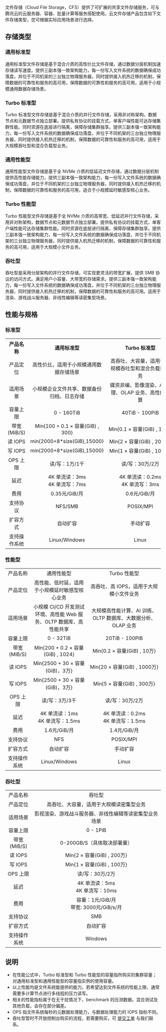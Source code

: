 文件存储（Cloud File Storage，CFS）提供了可扩展的共享文件存储服务，可与腾讯云的云服务器、容器、批量计算等服务搭配使用。云文件存储产品包含如下文件存储类型，您可根据实际应用场景进行选择。

## 存储类型

### 通用标准型

通用标准型文件存储是基于混合介质的高性价比文件存储，通过数据分层机制加速存储读写速度。提供三副本强一致架构能力，每一份写入文件系统的数据确保成功落盘，并位于不同机架的三台独立物理服务器，同时提供接入机热迁移的机制，保障数据的可靠性和服务的高可用，保障数据的可靠性和服务的高可用，适用于小规模通用数据存储场景。

### Turbo 标准型

Turbo 标准型文件存储是基于混合介质的并行文件存储，采用非对称架构，数据节点和元数据节点独立部署。提供私有协议的挂载方式，单客户端性能可达存储集群性能。同时资源在底层进行隔离，保障存储集群独享。提供三副本强一致架构能力，每一份写入文件系统的数据确保成功落盘，并位于不同机架的三台独立物理服务器，同时提供接入机热迁移的机制，保障数据的可靠性和服务的高可用，适用于大规模吞吐型和混合负载型业务。

### 通用性能型

通用性能型文件存储是基于全 NVMe 介质的低延迟文件存储，通过数据分层机制提供高性能存储能力，提供三副本强一致架构能力，每一份写入文件系统的数据确保成功落盘，并位于不同机架的三台独立物理服务器，同时提供接入机热迁移的机制，保障数据的可靠性和服务的高可用，适合于小规模延时敏感型核心业务。

### Turbo 性能型

Turbo 性能型文件存储是基于全 NVMe 介质的高带宽、低延迟并行文件存储，采用非对称架构，数据节点和元数据节点独立部署。提供私有协议的挂载方式，单客户端性能可达存储集群性能。同时资源在底层进行隔离，保障存储集群独享。提供三副本强一致架构能力，每一份写入文件系统的数据确保成功落盘，并位于不同机架的三台独立物理服务器，同时提供接入机热迁移的机制，保障数据的可靠性和服务的高可用，适用于大规模小文件业务。

### 吞吐型

吞吐型是采用分层架构的并行文件存储，可实现更灵活的带宽扩展，提供 SMB 协议的访问方式。满足用户小容量、大带宽的存储需求。提供三副本强一致架构能力，每一份写入文件系统的数据确保成功落盘，并位于不同机架的三台独立物理服务器，同时提供接入机热迁移的机制，保障数据的可靠性和服务的高可用。适用于渲染、游戏战斗服务器、非线性编辑等读密集型场景。

## 性能与规格

### 标准型

<table> 
    <tr align="center">
        <th style="width: 17%;">产品名称</th>
        <th style="width: 41.5%;">通用标准型</th>
        <th style="width: 41.5%;">Turbo 标准型</th>
    </tr>
    <tr align="center">
        <td>产品定位</td>
        <td>高性价比，适用于小规模通用数据存储场景</td>
        <td>高吞吐、大容量，适用于大规模吞吐型和混合负载型业务</td>
    </tr>
    <tr align="center" >
        <td>适用场景</td>
        <td>小规模企业文件共享、数据备份归档、日志存储</td>
        <td>媒资非编、影像渲染、AI 推理、OLAP 业务、高性能计算</td>
    </tr>
    <tr align="center" >
        <td>容量上限</td>
        <td>0 - 160TiB</td>
        <td>40TiB - 100PiB</td>
    </tr>
    <tr align="center" >
        <td>带宽(MiB/S)</td>
        <td>Min{100 + 0.1 × 容量(GiB) , 300}</td>
				<td><nobr>Min{0.1 × 容量(GiB) , 10万}</nobr></td>
    <tr align="center" >
        <td>读 IOPS</td>
        <td>min{2000+8*size(GiB),15000}</td>
        <td><nobr>Min{2 × 容量(GiB) , 200万}</nobr></td>
    <tr align="center" >
        <td>写 IOPS</td>
        <td>min{2000+8*size(GiB),15000}</td>
        <td>Min{1 × 容量(GiB) , 100万}</td>
    </tr>
    <tr align="center" >
        <td>OPS 上限</td>
        <td>读/写：1万/1千</td>
        <td>读/写：30万/2万</td>
    <tr align="center" >
        <td>延迟</td>
        <td>4K 单流读：3ms</br>4K 单流写：7ms</td>
        <td>4K 单流读：0.2ms</br>4K 单流写：3ms</td>
    </tr>
    <tr align="center" >
        <td>费用</td>
        <td>0.35元/GiB/月</td>
        <td>0.6元/GiB/月</td>
    </tr>
    <tr align="center" >
        <td>支持协议</td>
        <td>NFS/SMB</td>
        <td>POSIX/MPI</td>
    </tr>
    <tr align="center" >
        <td>扩容方式</td>
        <td>自动扩容</td>
        <td>手动扩容</td>
    </tr>
    <tr align="center" >
        <td>支持操作系统</td>
        <td>Linux/Windows</td>
        <td>Linux</td>
    </tr>
</table>

### 性能型

<table> 
    <tr align="center">
        <td style="width: 17%;">产品名称</td>
        <td style="width: 41.5%;">通用性能型</td>
        <td style="width: 41.5%;">Turbo 性能型 </td>
    </tr>
    <tr align="center">
        <td>产品定位</td>
        <td>高性能、低时延，适用于小规模延时敏感型核心业务</td>
        <td>高吞吐、高 IOPS，适用于大规模小文件业务</td>
    </tr>
    <tr align="center" >
        <td>适用场景</td>
        <td>小规模 CI/CD 开发测试环境、高性能 Web 服务、OLTP 数据库、高性能共享</td>
        <td>大规模高性能计算、AI 训练、OLTP 数据库、大数据分析、OLAP 业务</td>
    </tr>
    <tr align="center" >
        <td>容量上限</td>
        <td>0 - 32TiB</td>
        <td>20TiB - 100PiB</td>
    </tr>
    <tr align="center" >
        <td>带宽(MiB/S)</td>
        <td>Min{200 + 0.2 × 容量(GiB) , 1024}</nobr></td>
        <td><nobr>Min{0.2 × 容量(GiB) , 10万}</nobr></td>
    <tr align="center" >
        <td>读 IOPS</td>
        <td>Min{2500 + 30 × 容量(GiB)，3万}</td>
        <td><nobr>Min{20 × 容量(GiB) , 1000万}</nobr></td>
    <tr align="center" >
        <td>写 IOPS</td>
        <td>Min{2500 + 30 × 容量(GiB)，3万}</td>
        <td>Min{5 × 容量(GiB) , 300万}</td>
    </tr>
    <tr align="center" >
        <td>OPS 上限</td>
        <td>读/写：3万/3千</td>
        <td>读/写：30万/2万</td>
    <tr align="center" >
        <td>延迟</td>
        <td>4K 单流读：1ms</br>4K 单流写：1.5ms</td>
        <td>4K 单流读：0.2ms</br>4K 单流写：1.5ms</td>
    </tr>
    <tr align="center" >
        <td>费用</td>
        <td>1.6元/GiB/月</td>
        <td>1.4元/GiB/月</td>
    </tr>
    <tr align="center" >
        <td>支持协议</td>
        <td>NFS</td>
        <td>POSIX/MPI</td>
    </tr>
    <tr align="center" >
        <td>扩容方式</td>
        <td>自动扩容</td>
        <td>手动扩容</td>
    </tr>
    <tr align="center" >
        <td>支持操作系统</td>
        <td>Linux/Windows</td>
        <td>Linux</td>
    </tr>
</table>

### 吞吐型

<table> 
    <tr align="center">
        <td style="width: 17%;">产品名称</td>
        <td>吞吐型 </td>
    </tr>
    <tr align="center">
        <td>产品定位</td>
        <td>高吞吐、大容量，适用于大规模读密集型业务</td>
    </tr>
    <tr align="center" >
        <td>适用场景</td>
        <td>影视渲染、游戏战斗服务器、非线性编辑等读密集型业务场景</td>
    </tr>
    <tr align="center" >
        <td>容量上限</td>
        <td>0 - 1PiB</td>
    </tr>
    <tr align="center" >
        <td>带宽(MiB/S)</td>
        <td><nobr>0-200GB/S（具体取决部署量）</nobr></td>
    <tr align="center" >
        <td>读 IOPS</td>
        <td><nobr>Min{2 × 容量(GiB) , 200万}</nobr></td>
    <tr align="center" >
        <td>写 IOPS</td>
        <td>Min{1 × 容量(GiB) , 100万}</td>
    </tr>
    <tr align="center" >
        <td>OPS 上限</td>
        <td>读/写：30万/2万</td>
    <tr align="center" >
        <td>延迟</td>
        <td>4K 单流读：5ms</br>4K 单流写：10ms</td>
    </tr>
    <tr align="center" >
        <td>费用</td>
        <td>容量：1元/GiB/月<br>带宽: 3000元/GiB/s/月</td>
    </tr>
    <tr align="center" >
        <td>支持协议</td>
        <td>SMB</td>
    </tr>
    <tr align="center" >
        <td>扩容方式</td>
        <td>自动扩容</td>
    </tr>
    <tr align="center" >
        <td>支持操作系统</td>
        <td>Windows</td>
    </tr>
</table>

## 说明

- 在性能公式中，Turbo 标准型和 Turbo 性能型的容量指所购买的集群容量；对通用标准型和通用性能型的容量指实例的使用容量。
- 以上性能均是文件系统能提供的能力，若希望达到文件系统的性能上限、通常需要多计算节点进行多线程的压力读写。
- 相关的性能指标属于在无干扰情况下，benchmark 的压测数据。混合测试及其他负载，会存在部分偏差。
- OPS 指文件系统每秒的元数据处理能力，与数据处理能力的 IOPS 指标不同。
- 吞吐型暂时不开放控制台购买的流程，若需要购买，可 [提交工单](https://cloud.tencent.com/online-service?from=intro_cbs&source=PRESALE) 与我们联系。

